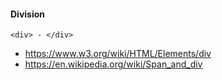 #### Division
```
<div> - </div>
```

* https://www.w3.org/wiki/HTML/Elements/div
* https://en.wikipedia.org/wiki/Span_and_div
